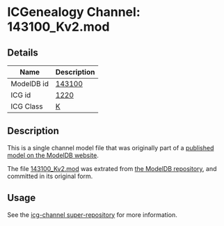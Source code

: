 # ICGenealogy Channel: 143100\_Kv2.mod

## Details

Name | Description
---- | -----------
ModelDB id | [143100](http://senselab.med.yale.edu/ModelDB/ShowModel.cshtml?model=143100)
ICG id | [1220](http://icg.neurotheory.ox.ac.uk/channels/1/1220)
ICG Class | [K](http://icg.neurotheory.ox.ac.uk/channels/1)

## Description

This is a single channel model file that was originally part of a [published model on the ModelDB website](http://senselab.med.yale.edu/mModelDB/ShowModel.cshtml?model=143100).

The file [143100\_Kv2.mod](143100_Kv2.mod) was extrated from [the ModelDB repository](http://senselab.med.yale.edu/ModelDB/ShowModel.cshtml?model=143100), and committed in its original form.

## Usage

See the [icg-channel super-repository](https://github.com/icgenealogy/icg-channels) for more information.